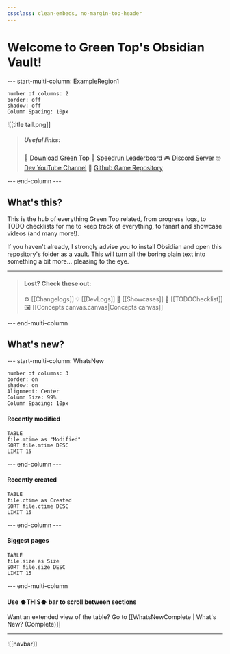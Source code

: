 ```yaml
---
cssclass: clean-embeds, no-margin-top-header
---
```

# Welcome to Green Top's Obsidian Vault!

--- start-multi-column: ExampleRegion1  
```column-settings  
number of columns: 2
border: off
shadow: off
Column Spacing: 10px
```

![[title tall.png]]

> ##### Useful links:
> 🌱 [Download Green Top](https://rayo75.itch.io/green-top)
> 🚀 [Speedrun Leaderboard](https://www.speedrun.com/Green_Top)
> 🎮 [Discord Server](https://discord.gg/nZxkwavJS4)
> 🤓 [Dev YouTube Channel](https://www.youtube.com/@roarrayo)
> 💾 [Github Game Repository](https://github.com/RayoROAR/GreenTop)

--- end-column ---

## What's this?

This is the hub of everything Green Top related, from progress logs, to TODO checklists for me to keep track of everything, to fanart and showcase videos (and many more!).

If you haven't already, I strongly advise you to install Obsidian and open this repository's folder as a vault. This will turn all the boring plain text into something a bit more... pleasing to the eye.

---

> #### Lost? Check these out:
> ⚙️ [[Changelogs]]
> 💡 [[DevLogs]]
> 🎥 [[Showcases]]
> 📜 [[TODOChecklist]]
> 🖼️ [[Concepts canvas.canvas|Concepts canvas]]

--- end-multi-column


## What's new?

--- start-multi-column: WhatsNew
```column-settings  
number of columns: 3
border: on
shadow: on
Alignment: Center
Column Size: 99%
Column Spacing: 10px
```

#### Recently modified

```dataview
TABLE
file.mtime as "Modified"
SORT file.mtime DESC
LIMIT 15
```

--- end-column ---

#### Recently created

```dataview
TABLE
file.ctime as Created
SORT file.ctime DESC
LIMIT 15
```

--- end-column ---

#### Biggest pages

```dataview
TABLE
file.size as Size
SORT file.size DESC
LIMIT 15
```

--- end-multi-column

#### Use ⬆️THIS⬆️ bar to scroll between sections

Want an extended view of the table? Go to [[WhatsNewComplete | What's New? (Complete)]]

---

![[navbar]]